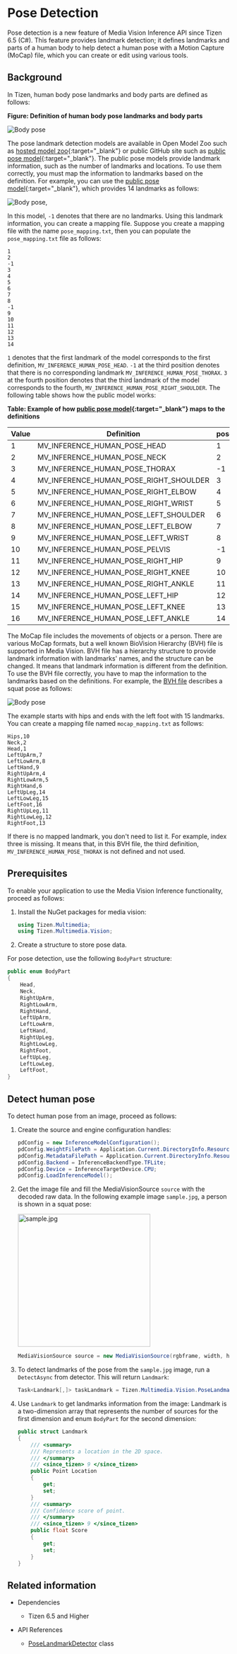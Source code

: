 # Pose Detection

Pose detection is a new feature of Media Vision Inference API since Tizen 6.5 (C#). This feature provides landmark detection; it defines landmarks and parts of a human body to help detect a human pose with a Motion Capture (MoCap) file, which you can create or edit using various tools.

## Background

In Tizen, human body pose landmarks and body parts are defined as follows:

**Figure: Definition of human body pose landmarks and body parts**

![Body pose](/application/native/guides/multimedia/media/mediavision_pose_tizen_def.png)

The pose landmark detection models are available in Open Model Zoo such as [hosted model zoo](https://www.tensorflow.org/lite/guide/hosted_models#floating_point_models){:target="_blank"} or public GitHub site such as [public pose model](https://github.com/tyoungroy/PoseEstimationForMobile){:target="_blank"}. The public pose models provide landmark information, such as the number of landmarks and locations. To use them correctly, you must map the information to landmarks based on the definition. For example, you can use the [public pose model](https://github.com/tyoungroy/PoseEstimationForMobile){:target="_blank"}, which provides 14 landmarks as follows:

![Body pose](/application/native/guides/multimedia/media/mediavision_pose_public_model_def.png),

In this model, `-1` denotes that there are no landmarks. Using this landmark information, you can create a mapping file. Suppose you create a mapping file with the name `pose_mapping.txt`, then you can populate the `pose_mapping.txt` file as follows:

```
1
2
-1
3
4
5
6
7
8
-1
9
10
11
12
13
14
```

`1` denotes that the first landmark of the model corresponds to the first definition,  `MV_INFERENCE_HUMAN_POSE_HEAD`. `-1` at the third position denotes that there is no corresponding landmark `MV_INFERENCE_HUMAN_POSE_THORAX`. `3` at the fourth position denotes that the third landmark of the model corresponds to the fourth, `MV_INFERENCE_HUMAN_POSE_RIGHT_SHOULDER`. The following table shows how the public model works:

**Table: Example of how  [public pose model](https://github.com/tyoungroy/PoseEstimationForMobile){:target="_blank"} maps to the definitions**

| Value | Definition | pose_mapping.txt |
| - | - | - |
| 1 | MV_INFERENCE_HUMAN_POSE_HEAD | 1 |
| 2 | MV_INFERENCE_HUMAN_POSE_NECK | 2 |
| 3 | MV_INFERENCE_HUMAN_POSE_THORAX | -1 |
| 4 | MV_INFERENCE_HUMAN_POSE_RIGHT_SHOULDER | 3 |
| 5 | MV_INFERENCE_HUMAN_POSE_RIGHT_ELBOW | 4 |
| 6 | MV_INFERENCE_HUMAN_POSE_RIGHT_WRIST | 5 |
| 7 | MV_INFERENCE_HUMAN_POSE_LEFT_SHOULDER | 6 |
| 8 | MV_INFERENCE_HUMAN_POSE_LEFT_ELBOW | 7 |
| 9 | MV_INFERENCE_HUMAN_POSE_LEFT_WRIST | 8 |
| 10 | MV_INFERENCE_HUMAN_POSE_PELVIS | -1 |
| 11 | MV_INFERENCE_HUMAN_POSE_RIGHT_HIP | 9 |
| 12 | MV_INFERENCE_HUMAN_POSE_RIGHT_KNEE | 10 |
| 13 | MV_INFERENCE_HUMAN_POSE_RIGHT_ANKLE | 11 |
| 14 | MV_INFERENCE_HUMAN_POSE_LEFT_HIP | 12 |
| 15 | MV_INFERENCE_HUMAN_POSE_LEFT_KNEE | 13 |
| 16 | MV_INFERENCE_HUMAN_POSE_LEFT_ANKLE | 14 |


The MoCap file includes the movements of objects or a person. There are various MoCap formats, but a well known BioVision Hierarchy (BVH) file is supported in Media Vision. BVH file has a hierarchy structure to provide landmark information with landmarks' names, and the structure can be changed. It means that landmark information is different from the definition. To use the BVH file correctly, you have to map the information to the landmarks based on the definitions. For example, the [BVH file](/application/native/guides/multimedia/media/mediavision_pose_bvh_sample.bvh) describes a squat pose as follows:

![Body pose](/application/native/guides/multimedia/media/mediavision_pose_bvh_sample.png)

The example starts with hips and ends with the left foot with 15 landmarks. You can create a mapping file named `mocap_mapping.txt` as follows:

```
Hips,10
Neck,2
Head,1
LeftUpArm,7
LeftLowArm,8
LeftHand,9
RightUpArm,4
RightLowArm,5
RightHand,6
LeftUpLeg,14
LeftLowLeg,15
LeftFoot,16
RightUpLeg,11
RightLowLeg,12
RightFoot,13
```
If there is no mapped landmark, you don't need to list it. For example, index three is missing. It means that, in this BVH file, the third definition, `MV_INFERENCE_HUMAN_POSE_THORAX` is not defined and not used.

## Prerequisites

To enable your application to use the Media Vision Inference functionality, proceed as follows:

1.  Install the NuGet packages for media vision:

    ```csharp
    using Tizen.Multimedia;
    using Tizen.Multimedia.Vision;
    ```
2.  Create a structure to store pose data.

   For pose detection, use the following `BodyPart` structure:

   ```csharp
   public enum BodyPart
   {
       Head,
       Neck,
       RightUpArm,
       RightLowArm,
       RightHand,
       LeftUpArm,
       LeftLowArm,
       LeftHand,
       RightUpLeg,
       RightLowLeg,
       RightFoot,
       LeftUpLeg,
       LeftLowLeg,
       LeftFoot,
   }
   ```

## Detect human pose

To detect human pose from an image, proceed as follows:

1. Create the source and engine configuration handles:

   ```csharp
   pdConfig = new InferenceModelConfiguration();
   pdConfig.WeightFilePath = Application.Current.DirectoryInfo.Resource + "model.tflite";
   pdConfig.MetadataFilePath = Application.Current.DirectoryInfo.Resource + "model.json";
   pdConfig.Backend = InferenceBackendType.TFLite;
   pdConfig.Device = InferenceTargetDevice.CPU;
   pdConfig.LoadInferenceModel();
   ```

2. Get the image file and fill the MediaVisionSource `source` with the decoded raw data.
   In the following example image `sample.jpg`, a person is shown in a squat pose:

   <img alt="sample.jpg" src="/application/native/guides/multimedia/media/mediavision_pose_sample_sumo.png" width=300>

   ```csharp
   MediaVisionSource source = new MediaVisionSource(rgbframe, width, height, Tizen.Multimedia.ColorSpace.Rgb888);
   ```

3. To detect landmarks of the pose from the `sample.jpg` image, run a `DetectAsync` from detector.
   This will return `Landmark`:

   ```csharp
   Task<Landmark[,]> taskLandmark = Tizen.Multimedia.Vision.PoseLandmarkDetector.DetectAsync(source, pdConfig);
   ```

4. Use `Landmark` to get landmarks information from the image:
   Landmark is a two-dimension array that represents the number of sources for the first dimension and enum `BodyPart` for the second dimension:

    ```csharp
    public struct Landmark
    {
        /// <summary>
        /// Represents a location in the 2D space.
        /// </summary>
        /// <since_tizen> 9 </since_tizen>
        public Point Location
        {
            get;
            set;
        }
        /// <summary>
        /// Confidence score of point.
        /// </summary>
        /// <since_tizen> 9 </since_tizen>
        public float Score
        {
            get;
            set;
        }
    }
    ```

## Related information

- Dependencies
  - Tizen 6.5 and Higher

- API References
  - [PoseLandmarkDetector](/application/dotnet/api/TizenFX/latest/api/Tizen.Multimedia.Vision.PoseLandmarkDetector.html) class